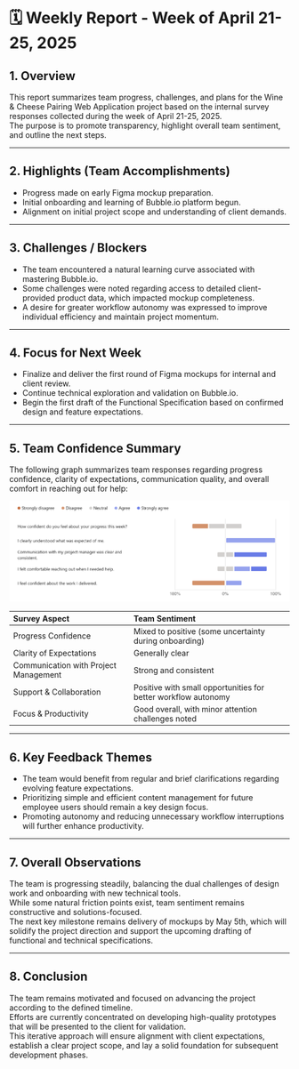 # 🗓️ Weekly Report - Week of April 21-25, 2025

## 1. Overview

This report summarizes team progress, challenges, and plans for the Wine & Cheese Pairing Web Application project based on the internal survey responses collected during the week of April 21-25, 2025.  
The purpose is to promote transparency, highlight overall team sentiment, and outline the next steps.

---

## 2. Highlights (Team Accomplishments)

- Progress made on early Figma mockup preparation.
- Initial onboarding and learning of Bubble.io platform begun.
- Alignment on initial project scope and understanding of client demands.

---

## 3. Challenges / Blockers

- The team encountered a natural learning curve associated with mastering Bubble.io.
- Some challenges were noted regarding access to detailed client-provided product data, which impacted mockup completeness.
- A desire for greater workflow autonomy was expressed to improve individual efficiency and maintain project momentum.

---

## 4. Focus for Next Week

- Finalize and deliver the first round of Figma mockups for internal and client review.
- Continue technical exploration and validation on Bubble.io.
- Begin the first draft of the Functional Specification based on confirmed design and feature expectations.

---

## 5. Team Confidence Summary

The following graph summarizes team responses regarding progress confidence, clarity of expectations, communication quality, and overall comfort in reaching out for help:

![Team Confidence Survey Results](../../Assets/teamConfidenceSurveyResultsWeek1.png)

| Survey Aspect | Team Sentiment |
|:--------------|:---------------|
| Progress Confidence | Mixed to positive (some uncertainty during onboarding) |
| Clarity of Expectations | Generally clear |
| Communication with Project Management | Strong and consistent |
| Support & Collaboration | Positive with small opportunities for better workflow autonomy |
| Focus & Productivity | Good overall, with minor attention challenges noted |

---

## 6. Key Feedback Themes

- The team would benefit from regular and brief clarifications regarding evolving feature expectations.
- Prioritizing simple and efficient content management for future employee users should remain a key design focus.
- Promoting autonomy and reducing unnecessary workflow interruptions will further enhance productivity.

---

## 7. Overall Observations

The team is progressing steadily, balancing the dual challenges of design work and onboarding with new technical tools.  
While some natural friction points exist, team sentiment remains constructive and solutions-focused.  
The next key milestone remains delivery of mockups by May 5th, which will solidify the project direction and support the upcoming drafting of functional and technical specifications.

---

## 8. Conclusion

The team remains motivated and focused on advancing the project according to the defined timeline.  
Efforts are currently concentrated on developing high-quality prototypes that will be presented to the client for validation.  
This iterative approach will ensure alignment with client expectations, establish a clear project scope, and lay a solid foundation for subsequent development phases.
